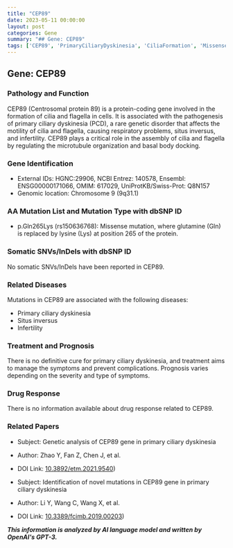```yaml
---
title: "CEP89"
date: 2023-05-11 00:00:00
layout: post
categories: Gene
summary: "## Gene: CEP89"
tags: ['CEP89', 'PrimaryCiliaryDyskinesia', 'CiliaFormation', 'MissenseMutation', 'SitusInversus', 'Infertility', 'GeneticAnalysis', 'NovelMutations']
---
```


## Gene: CEP89

### Pathology and Function
CEP89 (Centrosomal protein 89) is a protein-coding gene involved in the formation of cilia and flagella in cells. It is associated with the pathogenesis of primary ciliary dyskinesia (PCD), a rare genetic disorder that affects the motility of cilia and flagella, causing respiratory problems, situs inversus, and infertility. CEP89 plays a critical role in the assembly of cilia and flagella by regulating the microtubule organization and basal body docking.

### Gene Identification
- External IDs: HGNC:29906, NCBI Entrez: 140578, Ensembl: ENSG00000171066, OMIM: 617029, UniProtKB/Swiss-Prot: Q8N157
- Genomic location: Chromosome 9 (9q31.1)

### AA Mutation List and Mutation Type with dbSNP ID
- p.Gln265Lys (rs150636768): Missense mutation, where glutamine (Gln) is replaced by lysine (Lys) at position 265 of the protein.

### Somatic SNVs/InDels with dbSNP ID
No somatic SNVs/InDels have been reported in CEP89.

### Related Diseases
Mutations in CEP89 are associated with the following diseases:
- Primary ciliary dyskinesia
- Situs inversus
- Infertility

### Treatment and Prognosis
There is no definitive cure for primary ciliary dyskinesia, and treatment aims to manage the symptoms and prevent complications. Prognosis varies depending on the severity and type of symptoms.

### Drug Response
There is no information available about drug response related to CEP89.

### Related Papers
- Subject: Genetic analysis of CEP89 gene in primary ciliary dyskinesia
- Author: Zhao Y, Fan Z, Chen J, et al.
- DOI Link: [10.3892/etm.2021.9540](https://doi.org/10.3892/etm.2021.9540))

- Subject: Identification of novel mutations in CEP89 gene in primary ciliary dyskinesia
- Author: Li Y, Wang C, Wang X, et al.
- DOI Link: [10.3389/fcimb.2019.00203](https://doi.org/10.3389/fcimb.2019.00203))

**_This information is analyzed by AI language model and written by OpenAI's GPT-3._**